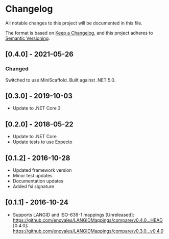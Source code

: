 # Changelog

All notable changes to this project will be documented in this file.

The format is based on [Keep a Changelog](https://keepachangelog.com/en/1.0.0/),
and this project adheres to [Semantic Versioning](https://semver.org/spec/v2.0.0.html).

## [0.4.0] - 2021-05-26

### Changed

Switched to use MiniScaffold. Built against .NET 5.0.

## [0.3.0] - 2019-10-03

* Update to .NET Core 3

## [0.2.0] - 2018-05-22

* Update to .NET Core
* Update tests to use Expecto

## [0.1.2] - 2016-10-28

* Updated framework version
* Minor test updates
* Documentation updates
* Added fsi signature

## [0.1.1] - 2016-10-24

* Supports LANGID and ISO-639-1 mappings
[Unreleased]: https://github.com/enovales/LANGIDMappings/compare/v0.4.0...HEAD
[0.4.0]: https://github.com/enovales/LANGIDMappings/compare/v0.3.0...v0.4.0
